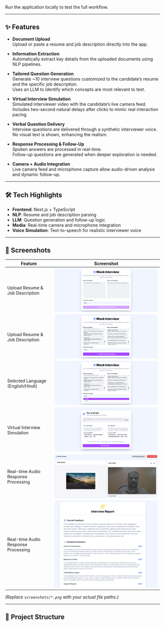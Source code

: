 
Run the application locally to test the full workflow.

---

## ✨ Features

- **Document Upload**  
  Upload or paste a resume and job description directly into the app.

- **Information Extraction**  
  Automatically extract key details from the uploaded documents using NLP pipelines.

- **Tailored Question Generation**  
  Generate ~10 interview questions customized to the candidate’s resume and the specific job description.  
  Uses an LLM to identify which concepts are most relevant to test.

- **Virtual Interview Simulation**  
  Simulated interviewer video with the candidate’s live camera feed.  
  Includes two-second natural delays after clicks to mimic real interaction pacing.

- **Verbal Question Delivery**  
  Interview questions are delivered through a synthetic interviewer voice.  
  No visual text is shown, enhancing the realism.

- **Response Processing & Follow-Up**  
  Spoken answers are processed in real-time.  
  Follow-up questions are generated when deeper exploration is needed.

- **Camera + Audio Integration**  
  Live camera feed and microphone capture allow audio-driven analysis and dynamic follow-up.

---

## 🛠️ Tech Highlights

- **Frontend**: Next.js + TypeScript  
- **NLP**: Resume and job description parsing  
- **LLM**: Question generation and follow-up logic  
- **Media**: Real-time camera and microphone integration  
- **Voice Simulation**: Text-to-speech for realistic interviewer voice  

---

## 📸 Screenshots

| Feature | Screenshot |
|---------|------------|
| Upload Resume & Job Description | ![Upload Screenshot](screenshots/1.png) |
| Upload Resume & Job Description | ![Upload Screenshot](screenshots/2.png) |
| Selected Language (English/Hindi) | ![Select Language (English/Hindi)](screenshots/3.png) |
| Virtual Interview Simulation | ![Interview Simulation Screenshot](screenshots/4.png) |
| Real-time Audio Response Processing | ![Response Processing Screenshot](screenshots/5.png) |
| Real-time Audio Response Processing | ![Response Processing Screenshot](screenshots/6.png) |

*(Replace `screenshots/*.png` with your actual file paths.)*

---

## 📂 Project Structure

